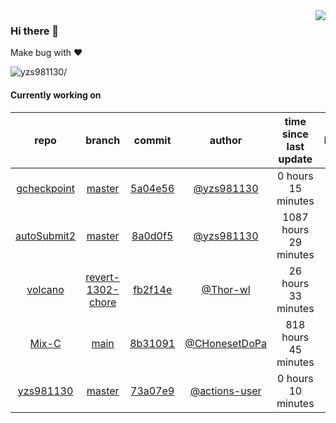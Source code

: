 <img align="right" src="https://github-readme-stats.vercel.app/api?username=yzs981130&show_icons=true&hide_title=true" />

### Hi there 👋


Make bug with ❤️

<p align="left"> <img src=https://komarev.com/ghpvc/?username=yzs981130 alt=yzs981130/> </p>


<!--
**yzs981130/yzs981130** is a ✨ _special_ ✨ repository because its `README.md` (this file) appears on your GitHub profile.

Here are some ideas to get you started:

- 🔭 I’m currently working on ...
- 🌱 I’m currently learning ...
- 👯 I’m looking to collaborate on ...
- 🤔 I’m looking for help with ...
- 💬 Ask me about ...
- 📫 How to reach me: ...
- 😄 Pronouns: ...
- ⚡ Fun fact: ...
-->

#### Currently working on


| repo | branch | commit | author | time since last update | language |
|:---:|:---:|:---:|:---:|:---:|:---:|
| [gcheckpoint](https://github.com/yzs981130/gcheckpoint) | [master](https://github.com/yzs981130/gcheckpoint/tree/master) |[5a04e56](https://github.com/yzs981130/gcheckpoint/commit/5a04e56c043c2c99393685d9f7c0668dd96bd744) | [@yzs981130](https://github.com/yzs981130) |0 hours 15 minutes | ![](https://img.shields.io/badge/language-Python-default.svg?style=flat-square)|
| [autoSubmit2](https://github.com/yzs981130/autoSubmit2) | [master](https://github.com/yzs981130/autoSubmit2/tree/master) |[8a0d0f5](https://github.com/yzs981130/autoSubmit2/commit/8a0d0f503db932f7f546015d56771c815342f69d) | [@yzs981130](https://github.com/yzs981130) |1087 hours 29 minutes | ![](https://img.shields.io/badge/language-Go-default.svg?style=flat-square)|
| [volcano](https://github.com/yzs981130/volcano) | [revert-1302-chore](https://github.com/yzs981130/volcano/tree/revert-1302-chore) |[fb2f14e](https://github.com/yzs981130/volcano/commit/fb2f14e32303703d090ad6c7ceaa2a0c7360d7ee) | [@Thor-wl](https://github.com/Thor-wl) |26 hours 33 minutes | ![](https://img.shields.io/badge/language-Go-default.svg?style=flat-square)|
| [Mix-C](https://github.com/yzs981130/Mix-C) | [main](https://github.com/yzs981130/Mix-C/tree/main) |[8b31091](https://github.com/yzs981130/Mix-C/commit/8b310913663c8bc12375a1dd9314b8afe2f73dde) | [@CHonesetDoPa](https://github.com/CHonesetDoPa) |818 hours 45 minutes | ![](https://img.shields.io/badge/language-JavaScript-default.svg?style=flat-square)|
| [yzs981130](https://github.com/yzs981130/yzs981130) | [master](https://github.com/yzs981130/yzs981130/tree/master) |[73a07e9](https://github.com/yzs981130/yzs981130/commit/73a07e954729b9da828cb58aef4bcea26a597e5f) | [@actions-user](https://github.com/actions-user) |0 hours 10 minutes | ![](https://img.shields.io/badge/language-Go-default.svg?style=flat-square)|

